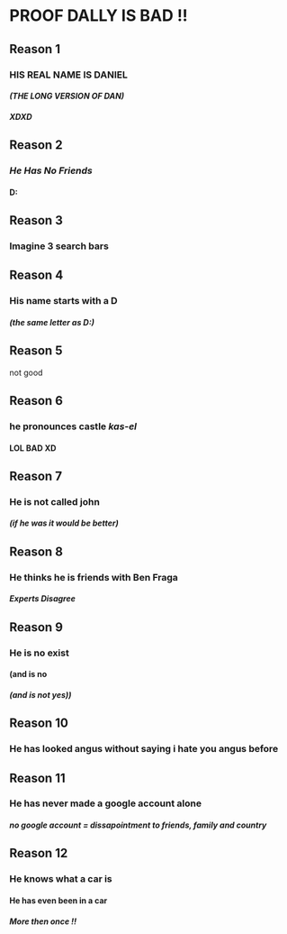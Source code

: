 # PROOF DALLY IS BAD !!
## Reason 1
### HIS REAL NAME IS **DANIEL**
#### *(THE LONG VERSION OF DAN)*
##### XDXD
## Reason 2 
### *He Has No Friends*
#### D:
## Reason 3
### Imagine 3 search bars
## Reason 4
### His name starts with a D
#### *(the same letter as D:)*
## Reason 5
not good
## Reason 6
### he pronounces castle *kas-el*
#### LOL BAD XD
## Reason 7
### He is not called john
#### *(if he was it would be better)*
## Reason 8
### He thinks he is friends with Ben Fraga 
#### *Experts Disagree*
## Reason 9
### He is no exist
#### (and is no
##### (and is not yes))
## Reason 10
### He has looked angus without saying i hate you angus before
## Reason 11
### He has never made a google account alone
#### *no google account = dissapointment to friends, family and country*
## Reason 12
### He knows what a car is
#### He has even been in a car
##### **More then once !!**
